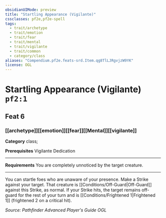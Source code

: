 ```yaml
---
obsidianUIMode: preview
title: "Startling Appearance (Vigilante)"
cssclasses: pf2e,pf2e-spell
tags:
  - trait/archetype
  - trait/emotion
  - trait/fear
  - trait/mental
  - trait/vigilante
  - trait/common
  - category/class
aliases: "Compendium.pf2e.feats-srd.Item.qg8TlLJRgvjzW9YK"
license: OGL
---
```

# Startling Appearance (Vigilante) `pf2:1`
## Feat 6
### [[archetype]][[emotion]][[fear]][[Mental]][[vigilante]]

**Category** class; 



**Prerequisites** Vigilante Dedication
* * *
**Requirements** You are completely unnoticed by the target creature.

* * *

You can startle foes who are unaware of your presence. Make a Strike against your target. That creature is [[Conditions/Off-Guard|Off-Guard]] against this Strike, as normal. If your Strike hits, the target remains off-guard for the rest of your turn and is [[Conditions/Frightened 1|Frightened 1]] (frightened 2 on a critical hit).

*Source: Pathfinder Advanced Player's Guide*
*OGL*